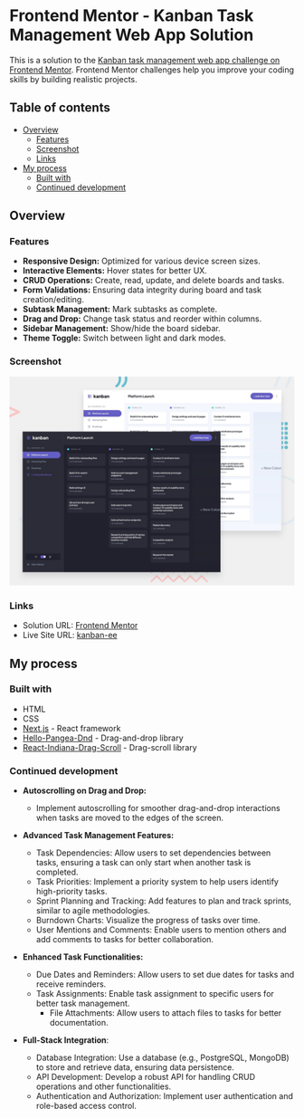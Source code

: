 # Frontend Mentor - Kanban Task Management Web App Solution

This is a solution to
the [Kanban task management web app challenge on Frontend Mentor](https://www.frontendmentor.io/challenges/kanban-task-management-web-app-wgQLt-HlbB).
Frontend Mentor challenges help you improve your coding skills by building realistic projects.

## Table of contents

- [Overview](#overview)
    - [Features](#Features)
    - [Screenshot](#screenshot)
    - [Links](#links)
- [My process](#my-process)
    - [Built with](#built-with)
    - [Continued development](#continued-development)

## Overview

### Features

- **Responsive Design:** Optimized for various device screen sizes.
- **Interactive Elements:** Hover states for better UX.
- **CRUD Operations:** Create, read, update, and delete boards and tasks.
- **Form Validations:** Ensuring data integrity during board and task creation/editing.
- **Subtask Management:** Mark subtasks as complete.
- **Drag and Drop:** Change task status and reorder within columns.
- **Sidebar Management:** Show/hide the board sidebar.
- **Theme Toggle:** Switch between light and dark modes.

### Screenshot

![Preview](public/screenshots/preview.jpg)

### Links

- Solution URL: [Frontend Mentor](https://www.frontendmentor.io/solutions/)
- Live Site URL: [kanban-ee](https://kanban-ee.vercell.app/)

## My process

### Built with

- HTML
- CSS
- [Next.js](https://nextjs.org/) - React framework
- [Hello-Pangea-Dnd](https://github.com/hello-pangea/dnd) - Drag-and-drop library
- [React-Indiana-Drag-Scroll](https://www.npmjs.com/package/react-indiana-drag-scroll) - Drag-scroll library

### Continued development

- **Autoscrolling on Drag and Drop:**
    - Implement autoscrolling for smoother drag-and-drop interactions when tasks are moved to the edges of the screen.

- **Advanced Task Management Features:**
    - Task Dependencies: Allow users to set dependencies between tasks, ensuring a task can only start when another task
      is completed.
    - Task Priorities: Implement a priority system to help users identify high-priority tasks.
    - Sprint Planning and Tracking: Add features to plan and track sprints, similar to agile methodologies.
    - Burndown Charts: Visualize the progress of tasks over time.
    - User Mentions and Comments: Enable users to mention others and add comments to tasks for better collaboration.

- **Enhanced Task Functionalities:**
    - Due Dates and Reminders: Allow users to set due dates for tasks and receive reminders.
    - Task Assignments: Enable task assignment to specific users for better task management.
        - File Attachments: Allow users to attach files to tasks for better documentation.

- **Full-Stack Integration**:
    - Database Integration: Use a database (e.g., PostgreSQL, MongoDB) to store and retrieve data, ensuring data
      persistence.
    - API Development: Develop a robust API for handling CRUD operations and other functionalities.
    - Authentication and Authorization: Implement user authentication and role-based access control.
